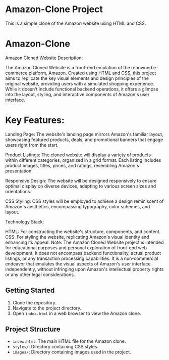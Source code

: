 # Amazon-Clone Project

This is a simple clone of the Amazon website using HTML and CSS.

# Amazon-Clone

Amazon Cloned Website Description:

The Amazon Cloned Website is a front-end emulation of the renowned e-commerce platform, Amazon. Created using HTML and CSS, this project aims to replicate the key visual elements and design principles of the original website, providing users with a simulated shopping experience. While it doesn't include functional backend operations, it offers a glimpse into the layout, styling, and interactive components of Amazon's user interface.

# Key Features:

Landing Page: The website's landing page mirrors Amazon's familiar layout, showcasing featured products, deals, and promotional banners that engage users right from the start.

Product Listings: The cloned website will display a variety of products within different categories, organized in a grid format. Each listing includes product images, titles, prices, and ratings, resembling Amazon's presentation.

Responsive Design: The website will be designed responsively to ensure optimal display on diverse devices, adapting to various screen sizes and orientations.

CSS Styling: CSS styles will be employed to achieve a design reminiscent of Amazon's aesthetics, encompassing typography, color schemes, and layout.

Technology Stack:

HTML: For constructing the website's structure, components, and content.
CSS: For styling the website, replicating Amazon's visual identity and enhancing its appeal.
Note: The Amazon Cloned Website project is intended for educational purposes and personal exploration of front-end web development. It does not encompass backend functionality, actual product listings, or any transaction processing capabilities. It is a non-commercial endeavor that emulates the visual aspects of Amazon's user interface independently, without infringing upon Amazon's intellectual property rights or any other legal considerations.



## Getting Started

1. Clone the repository.
2. Navigate to the project directory.
3. Open `index.html` in a web browser to view the Amazon clone.

## Project Structure

- `index.html`: The main HTML file for the Amazon clone.
- `styles/`: Directory containing CSS styles.
- `images/`: Directory containing images used in the project.
